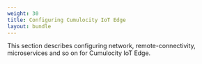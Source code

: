 ```yaml
---
weight: 30
title: Configuring Cumulocity IoT Edge
layout: bundle
---
```


This section describes configuring network, remote-connectivity, microservices and so on for Cumulocity IoT Edge.